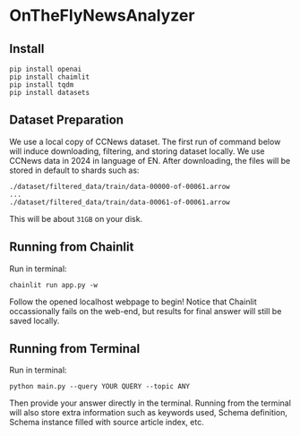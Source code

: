 # OnTheFlyNewsAnalyzer
## Install
```
pip install openai
pip install chaimlit
pip install tqdm
pip install datasets
```

## Dataset Preparation
We use a local copy of CCNews dataset. The first run of command below will induce downloading, filtering, and storing dataset locally. We use CCNews data in 2024 in language of EN. After downloading, the files will be stored in default to shards such as:
```
./dataset/filtered_data/train/data-00000-of-00061.arrow
...
./dataset/filtered_data/train/data-00061-of-00061.arrow
```
This will be about `31GB` on your disk.

## Running from Chainlit

Run in terminal:

```
chainlit run app.py -w
```

Follow the opened localhost webpage to begin! Notice that Chainlit occassionally fails on the web-end, but results for final answer will still be saved locally.

## Running from Terminal

Run in terminal:

```
python main.py --query YOUR QUERY --topic ANY
```
Then provide your answer directly in the terminal. Running from the terminal will also store extra information such as keywords used, Schema definition, Schema instance filled with source article index, etc.
